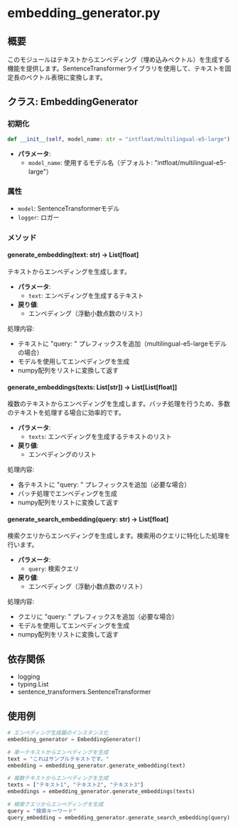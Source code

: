 # embedding_generator.py

## 概要
このモジュールはテキストからエンベディング（埋め込みベクトル）を生成する機能を提供します。SentenceTransformerライブラリを使用して、テキストを固定長のベクトル表現に変換します。

## クラス: EmbeddingGenerator

### 初期化
```python
def __init__(self, model_name: str = "intfloat/multilingual-e5-large")
```

- **パラメータ**:
  - `model_name`: 使用するモデル名（デフォルト: "intfloat/multilingual-e5-large"）

### 属性
- `model`: SentenceTransformerモデル
- `logger`: ロガー

### メソッド

#### generate_embedding(text: str) -> List[float]
テキストからエンベディングを生成します。

- **パラメータ**:
  - `text`: エンベディングを生成するテキスト
- **戻り値**:
  - エンベディング（浮動小数点数のリスト）

処理内容:
- テキストに "query: " プレフィックスを追加（multilingual-e5-largeモデルの場合）
- モデルを使用してエンベディングを生成
- numpy配列をリストに変換して返す

#### generate_embeddings(texts: List[str]) -> List[List[float]]
複数のテキストからエンベディングを生成します。バッチ処理を行うため、多数のテキストを処理する場合に効率的です。

- **パラメータ**:
  - `texts`: エンベディングを生成するテキストのリスト
- **戻り値**:
  - エンベディングのリスト

処理内容:
- 各テキストに "query: " プレフィックスを追加（必要な場合）
- バッチ処理でエンベディングを生成
- numpy配列をリストに変換して返す

#### generate_search_embedding(query: str) -> List[float]
検索クエリからエンベディングを生成します。検索用のクエリに特化した処理を行います。

- **パラメータ**:
  - `query`: 検索クエリ
- **戻り値**:
  - エンベディング（浮動小数点数のリスト）

処理内容:
- クエリに "query: " プレフィックスを追加（必要な場合）
- モデルを使用してエンベディングを生成
- numpy配列をリストに変換して返す

## 依存関係
- logging
- typing.List
- sentence_transformers.SentenceTransformer

## 使用例
```python
# エンベディング生成器のインスタンス化
embedding_generator = EmbeddingGenerator()

# 単一テキストからエンベディングを生成
text = "これはサンプルテキストです。"
embedding = embedding_generator.generate_embedding(text)

# 複数テキストからエンベディングを生成
texts = ["テキスト1", "テキスト2", "テキスト3"]
embeddings = embedding_generator.generate_embeddings(texts)

# 検索クエリからエンベディングを生成
query = "検索キーワード"
query_embedding = embedding_generator.generate_search_embedding(query)
```
